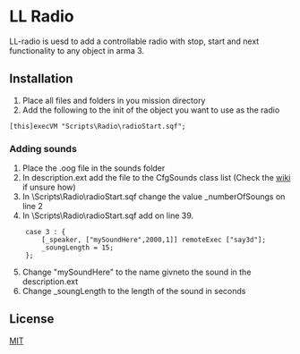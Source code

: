# LL Radio

LL-radio is uesd to add a controllable radio with stop, start and next functionality to any object in arma 3.


## Installation

1. Place all files and folders in you mission directory
2. Add the following to the init of the object you want to use as the radio
```sqf
[this]execVM "Scripts\Radio\radioStart.sqf"; 
```

### Adding sounds
1. Place the .oog file in the sounds folder
2. In description.ext add the file to the CfgSounds class list (Check the [wiki](https://community.bistudio.com/wiki/Description.ext#CfgSounds) if unsure how)
3. In \Scripts\Radio\radioStart.sqf change the value _numberOfSoungs on line 2
4. In \Scripts\Radio\radioStart.sqf add on line 39.
```
	case 3 : {	
		[_speaker, ["mySoundHere",2000,1]] remoteExec ["say3d"];
		_soungLength = 15;
	};
```
5. Change "mySoundHere" to the name givneto the sound in the description.ext 
6. Change _soungLength to the length of the sound in seconds

## License
[MIT](https://choosealicense.com/licenses/mit/)
